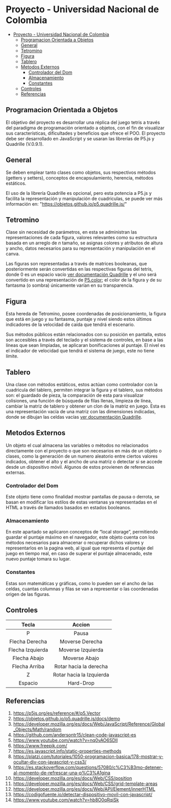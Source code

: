 # Proyecto - Universidad Nacional de Colombia

- [Proyecto - Universidad Nacional de Colombia](#proyecto---universidad-nacional-de-colombia)
  - [Programacion Orientada a Objetos](#programacion-orientada-a-objetos)
  - [General](#general)
  - [Tetromino](#tetromino)
  - [Figura](#figura)
  - [Tablero](#tablero)
  - [Metodos Externos](#metodos-externos)
    - [Controlador del Dom](#controlador-del-dom)
    - [Almacenamiento](#almacenamiento)
    - [Constantes](#constantes)
  - [Controles](#controles)
  - [Referencias](#referencias)

## Programacion Orientada a Objetos

El objetivo del proyecto es desarrollar una réplica del juego tetris a través del paradigma de programación orientado a objetos, con el fin de visualizar sus características, dificultades y beneficios que ofrece el POO. El proyecto debe ser desarrollado en JavaScript y se usaran las librerías de P5.js y Quadrille (V.0.9.1).

## General

Se deben emplear tanto clases como objetos, sus respectivos métodos (getters y setters), conceptos de encapsulamiento, herencia, métodos estáticos.

El uso de la librería Quadrille es opcional, pero esta potencia a P5.js y facilita la representación y manipulación de cuadriculas, se puede ver más información en: "https://objetos.github.io/p5.quadrille.js/"

## Tetromino

Clase sin necesidad de parámetros, en esta se administran las representaciones de cada figura, valores relevantes como su estructura basada en un arreglo de _n_ tamaño, se asignas colores y atributos de altura y ancho, datos necesarios para su representación y manipulación en el canva.

Las figuras son representadas a través de matrices booleanas, que posteriormente serán convertidas en las respectivas figuras del tetris, donde 0 es un espacio vacío [ver documentación Quadrille](https://objetos.github.io/p5.quadrille.js/docs/p5-fx/create_quadrille) y el uno será convertido en una representación de [P5.color](https://p5js.org/es/reference/#/p5.Color); el color de la figura y de su fantasma (o sombra) únicamente varían en su transparencia.

## Figura

Esta hereda de Tetromino, posee coordenadas de posicionamiento, la figura que está en juego y su fantasma, puntaje y nivel siendo estos últimos indicadores de la velocidad de caída que tendrá el escenario.

Sus métodos públicos están relacionados con su posición en pantalla, estos son accesibles a través del teclado y el sistema de controles, en base a las líneas que sean limpiadas, se aplicaran bonificaciones al puntaje. El nivel es el indicador de velocidad que tendrá el sistema de juego, este no tiene límite.

## Tablero

Una clase con métodos estáticos, estos actúan como controlador con la cuadricula del tablero, permiten integrar la figura y el tablero, sus métodos son: el guardado de pieza, la comparación de esta para visualizar colisiones, una función de búsqueda de filas llenas, limpieza de línea, cambiar la matriz de tablero y obtener un clon de la matriz en juego. Esta es una representación vacía de una matriz con las dimensiones indicadas, donde se dibujan las celdas vacías [ver documentación Quadrille](https://objetos.github.io/p5.quadrille.js/docs/p5-fx/draw_quadrille).

## Metodos Externos

Un objeto el cual almacena las variables o métodos no relacionados directamente con el proyecto o que son necesarios en más de un objeto o clases, como la generación de un numero aleatorio entre ciertos valores indicados, obtener el alto y el ancho de una matriz o detectar si se accede desde un dispositivo móvil. Algunos de estos provienen de referencias externas.

### Controlador del Dom

Este objeto tiene como finalidad mostrar pantallas de pausa o derrota, se basan en modificar los estilos de estas ventanas ya representadas en el HTML a través de llamados basados en estados booleanos.

### Almacenamiento

En este apartado se aplicaron conceptos de “local storage”, permitiendo guardar el puntaje máximo en el navegador, este objeto cuenta con los métodos necesarios para almacenar o recuperar dichos valores y representarlos en la pagina web, al igual que representa el puntaje del juego en tiempo real, en caso de superar el puntaje almacenado, este nuevo puntaje tomara su lugar.

### Constantes

Estas son matemáticas y gráficas, como lo pueden ser el ancho de las celdas, cuantas columnas y filas se van a representar o las coordenadas origen de las figuras.

## Controles

|      Tecla       |          Accion          |
| :--------------: | :----------------------: |
|        P         |          Pausa           |
|  Flecha Derecha  |     Moverse Derecha      |
| Flecha Izquierda |    Moverse Izquierda     |
|   Flecha Abajo   |      Moverse Abajo       |
|  Flecha Arriba   |  Rotar hacia la derecha  |
|        Z         | Rotar hacia la Izquierda |
|     Espacio      |        Hard-Drop         |

## Referencias

1. https://p5js.org/es/reference/#/p5.Vector
2. https://objetos.github.io/p5.quadrille.js/docs/demo
3. https://developer.mozilla.org/es/docs/Web/JavaScript/Reference/Global_Objects/Math/random
4. https://github.com/andersontr15/clean-code-javascript-es
5. https://www.youtube.com/watch?v=nq0vAO6SDlI
6. https://www.freepik.com/
7. https://es.javascript.info/static-properties-methods
8. https://platzi.com/tutoriales/1050-programacion-basica/178-mostrar-y-ocultar-div-con-javascript-y-css3/
9. https://es.stackoverflow.com/questions/57080/c%C3%B3mo-detener-al-momento-de-refrescar-una-p%C3%A1gina
10. https://developer.mozilla.org/es/docs/Web/CSS/position
11. https://developer.mozilla.org/es/docs/Web/CSS/grid-template-areas
12. https://developer.mozilla.org/es/docs/Web/API/Element/innerHTML
13. https://codigofuente.io/detectar-dispositivo-movil-con-javascript/
14. https://www.youtube.com/watch?v=hb8O0qRqiSk
